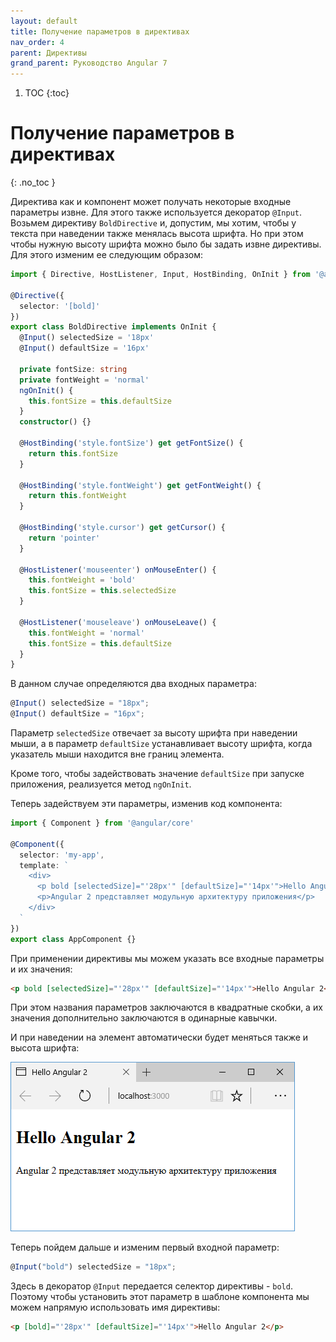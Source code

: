 ```yaml
---
layout: default
title: Получение параметров в директивах
nav_order: 4
parent: Директивы
grand_parent: Руководство Angular 7
---
```


<!-- prettier-ignore-start -->
1. TOC
{:toc}

# Получение параметров в директивах
{: .no_toc }
<!-- prettier-ignore-end -->

Директива как и компонент может получать некоторые входные параметры извне. Для этого также используется декоратор `@Input`. Возьмем директиву `BoldDirective` и, допустим, мы хотим, чтобы у текста при наведении также менялась высота шрифта. Но при этом чтобы нужную высоту шрифта можно было бы задать извне директивы. Для этого изменим ее следующим образом:

```typescript
import { Directive, HostListener, Input, HostBinding, OnInit } from '@angular/core'

@Directive({
  selector: '[bold]'
})
export class BoldDirective implements OnInit {
  @Input() selectedSize = '18px'
  @Input() defaultSize = '16px'

  private fontSize: string
  private fontWeight = 'normal'
  ngOnInit() {
    this.fontSize = this.defaultSize
  }
  constructor() {}

  @HostBinding('style.fontSize') get getFontSize() {
    return this.fontSize
  }

  @HostBinding('style.fontWeight') get getFontWeight() {
    return this.fontWeight
  }

  @HostBinding('style.cursor') get getCursor() {
    return 'pointer'
  }

  @HostListener('mouseenter') onMouseEnter() {
    this.fontWeight = 'bold'
    this.fontSize = this.selectedSize
  }

  @HostListener('mouseleave') onMouseLeave() {
    this.fontWeight = 'normal'
    this.fontSize = this.defaultSize
  }
}
```

В данном случае определяются два входных параметра:

```typescript
@Input() selectedSize = "18px";
@Input() defaultSize = "16px";
```

Параметр `selectedSize` отвечает за высоту шрифта при наведении мыши, а в параметр `defaultSize` устанавливает высоту шрифта, когда указатель мыши находится вне границ элемента.

Кроме того, чтобы задействовать значение `defaultSize` при запуске приложения, реализуется метод `ngOnInit`.

Теперь задействуем эти параметры, изменив код компонента:

```typescript
import { Component } from '@angular/core'

@Component({
  selector: 'my-app',
  template: `
    <div>
      <p bold [selectedSize]="'28px'" [defaultSize]="'14px'">Hello Angular 2</p>
      <p>Angular 2 представляет модульную архитектуру приложения</p>
    </div>
  `
})
export class AppComponent {}
```

При применении директивы мы можем указать все входные параметры и их значения:

```html
<p bold [selectedSize]="'28px'" [defaultSize]="'14px'">Hello Angular 2</p>
```

При этом названия параметров заключаются в квадратные скобки, а их значения дополнительно заключаются в одинарные кавычки.

И при наведении на элемент автоматически будет меняться также и высота шрифта:

![Скриншот приложения](params-1.png)

Теперь пойдем дальше и изменим первый входной параметр:

```typescript
@Input("bold") selectedSize = "18px";
```

Здесь в декоратор `@Input` передается селектор директивы - `bold`. Поэтому чтобы установить этот параметр в шаблоне компонента мы можем напрямую использовать имя директивы:

```html
<p [bold]="'28px'" [defaultSize]="'14px'">Hello Angular 2</p>
```

